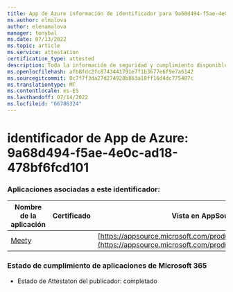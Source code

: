 ```yaml
---
title: App de Azure información de identificador para 9a68d494-f5ae-4e0c-ad18-478bf6fcd101
ms.author: elmalova
author: elenamalova
manager: tonybal
ms.date: 07/13/2022
ms.topic: article
ms.service: attestation
certification_type: attested
description: Toda la información de seguridad y cumplimiento disponible para 9a68d494-f5ae-4e0c-ad18-478bf6fcd101.
ms.openlocfilehash: afb8fdc2fc8743441791e7f1b3677e6f9e7a6142
ms.sourcegitcommit: 0c7f7f3da27d274928b863a18ff16d4dc775487c
ms.translationtype: MT
ms.contentlocale: es-ES
ms.lasthandoff: 07/14/2022
ms.locfileid: "66786324"
---
```

# <a name="azure-app-id-9a68d494-f5ae-4e0c-ad18-478bf6fcd101"></a>identificador de App de Azure: 9a68d494-f5ae-4e0c-ad18-478bf6fcd101


### <a name="apps-associated-with-this-id"></a>Aplicaciones asociadas a este identificador:
| **Nombre de la aplicación** | **Certificado** | **Vista en AppSource** |
|--------------|---------------|-----------------------|
| [Meety](../forward/WA200004258.md) |  | [https://appsource.microsoft.com/product/office/WA200004258](https://appsource.microsoft.com/product/office/WA200004258) |

### <a name="microsoft-365-app-compliance-status"></a>Estado de cumplimiento de aplicaciones de Microsoft 365
- Estado de Attestaton del publicador: completado
